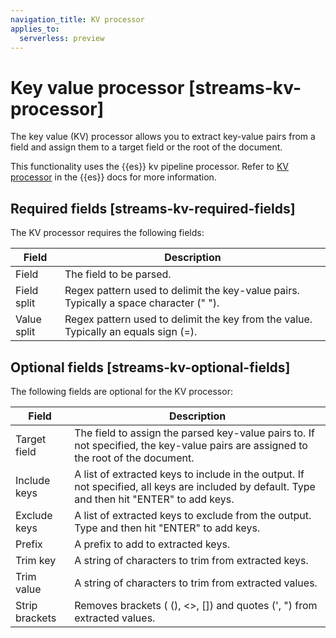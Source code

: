 ```yaml
---
navigation_title: KV processor
applies_to:
  serverless: preview
---
```

# Key value processor [streams-kv-processor]

The key value (KV) processor allows you to extract key-value pairs from a field and assign them to a target field or the root of the document.

This functionality uses the {{es}} kv pipeline processor. Refer to [KV processor](elasticsearch://reference/enrich-processor/kv-processor.md) in the {{es}} docs for more information.

## Required fields [streams-kv-required-fields]

The KV processor requires the following fields:

| Field | Description|
| ------- | --------------- |
| Field | The field to be parsed.|
| Field split | Regex pattern used to delimit the key-value pairs. Typically a space character (" "). |
| Value split | Regex pattern used to delimit the key from the value. Typically an equals sign (=). |

## Optional fields [streams-kv-optional-fields]

The following fields are optional for the KV processor:

| Field | Description|
| ------- | --------------- |
| Target field | The field to assign the parsed key-value pairs to. If not specified, the key-value pairs are assigned to the root of the document. |
| Include keys | A list of extracted keys to include in the output. If not specified, all keys are included by default. Type and then hit "ENTER" to add keys. |
| Exclude keys | A list of extracted keys to exclude from the output. Type and then hit "ENTER" to add keys. |
| Prefix | A prefix to add to extracted keys. |
| Trim key | A string of characters to trim from extracted keys. |
| Trim value | A string of characters to trim from extracted values. |
| Strip brackets | Removes brackets ( (), <>, []) and quotes (', ") from extracted values.|
